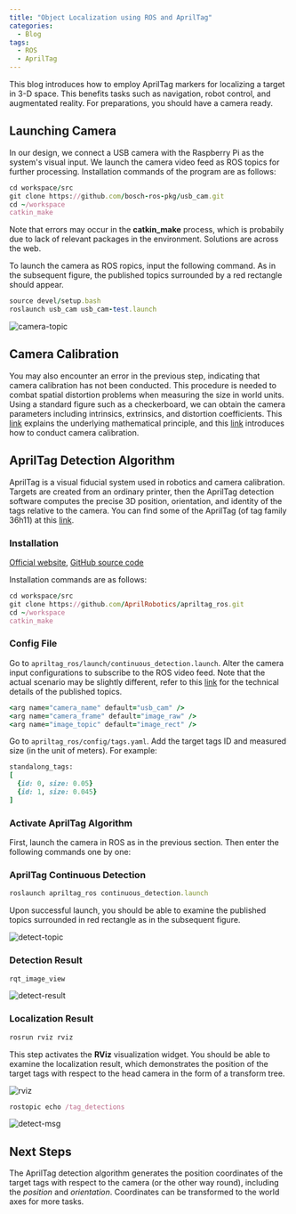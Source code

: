 ```yaml
---
title: "Object Localization using ROS and AprilTag"
categories:
  - Blog
tags:
  - ROS
  - AprilTag
---
```


This blog introduces how to employ AprilTag markers for localizing a target in 3-D space. This benefits tasks such as navigation, robot control, and augmentated reality. For preparations, you should have a camera ready.

## Launching Camera

In our design, we connect a USB camera with the Raspberry Pi as the system's visual input. We launch the camera video feed as ROS topics for further processing. Installation commands of the program are as follows:

```ruby
cd workspace/src
git clone https://github.com/bosch-ros-pkg/usb_cam.git
cd ~/workspace
catkin_make
```

Note that errors may occur in the **catkin_make** process, which is probabily due to lack of relevant packages in the environment. Solutions are across the web.

To launch the camera as ROS ropics, input the following command. As in the subsequent figure, the published topics surrounded by a red rectangle should appear.

```ruby
source devel/setup.bash
roslaunch usb_cam usb_cam-test.launch
```

![camera-topic](/assets/images/rosapriltag-camera-topic.png)

## Camera Calibration

You may also encounter an error in the previous step, indicating that camera calibration has not been conducted. This procedure is needed to combat spatial distortion problems when measuring the size in world units. Using a standard figure such as a checkerboard, we can obtain the camera parameters including intrinsics, extrinsics, and distortion coefficients. This [link](https://www.mathworks.com/help/vision/ug/camera-calibration.html) explains the underlying mathematical principle, and this [link](https://wiki.ros.org/camera_calibration) introduces how to conduct camera calibration.

## AprilTag Detection Algorithm

AprilTag is a visual fiducial system used in robotics and camera calibration. Targets are created from an ordinary printer, then the AprilTag detection software computes the precise 3D position, orientation, and identity of the tags relative to the camera. You can find some of the AprilTag (of tag family 36h11) at this [link](https://www.dotproduct3d.com/uploads/8/5/1/1/85115558/apriltags1-50.pdf).

### Installation

[Official website](https://april.eecs.umich.edu/software/apriltag), [GitHub source code](https://github.com/AprilRobotics/apriltag_ros)

Installation commands are as follows:

```ruby
cd workspace/src
git clone https://github.com/AprilRobotics/apriltag_ros.git
cd ~/workspace
catkin_make
```

### Config File

Go to `apriltag_ros/launch/continuous_detection.launch`. Alter the camera input configurations to subscribe to the ROS video feed. Note that the actual scenario may be slightly different, refer to this [link](http://wiki.ros.org/image_proc) for the technical details of the published topics.

```ruby
<arg name="camera_name" default="usb_cam" />
<arg name="camera_frame" default="image_raw" />
<arg name="image_topic" default="image_rect" />
```

Go to `apriltag_ros/config/tags.yaml`. Add the target tags ID and measured size (in the unit of meters). For example:

```ruby
standalong_tags:
[
  {id: 0, size: 0.05}
  {id: 1, size: 0.045}
]
```

### Activate AprilTag Algorithm

First, launch the camera in ROS as in the previous section. Then enter the following commands one by one:

### AprilTag Continuous Detection

```ruby
roslaunch apriltag_ros continuous_detection.launch
```

Upon successful launch, you should be able to examine the published topics surrounded in red rectangle as in the subsequent figure.

![detect-topic](/assets/images/rosapriltag-detect-topic.jpg)

### Detection Result

```ruby
rqt_image_view
```

![detect-result](/assets/images/rosapriltag-detect-result.png)

### Localization Result

```ruby
rosrun rviz rviz
```

This step activates the **RViz** visualization widget. You should be able to examine the localization result, which demonstrates the position of the target tags with respect to the head camera in the form of a transform tree.

![rviz](/assets/images/rosapriltag-rviz.png)

```ruby
rostopic echo /tag_detections
```

![detect-msg](/assets/images/rosapriltag-detect-msg.png)

## Next Steps

The AprilTag detection algorithm generates the position coordinates of the target tags with respect to the camera (or the other way round), including the *position* and *orientation*. Coordinates can be transformed to the world axes for more tasks.
